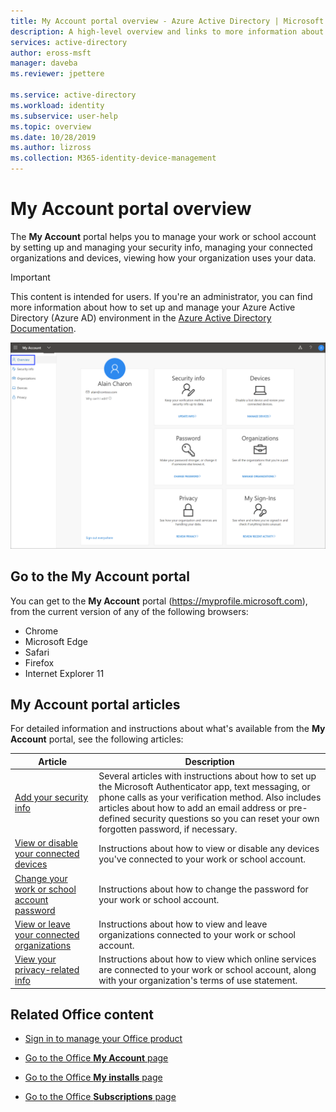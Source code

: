 ```yaml
---
title: My Account portal overview - Azure Active Directory | Microsoft Docs
description: A high-level overview and links to more information about the My Account portal and its features.
services: active-directory
author: eross-msft
manager: daveba
ms.reviewer: jpettere

ms.service: active-directory
ms.workload: identity
ms.subservice: user-help
ms.topic: overview
ms.date: 10/28/2019
ms.author: lizross
ms.collection: M365-identity-device-management
---
```


# My Account portal overview

The **My Account** portal helps you to manage your work or school account by setting up and managing your security info, managing your connected organizations and devices, viewing how your organization uses your data.

>[!Important]
>This content is intended for users. If you're an administrator, you can find more information about how to set up and manage your Azure Active Directory (Azure AD) environment in the [Azure Active Directory Documentation](https://docs.microsoft.com/azure/active-directory).

![My Account portal, Overview page](media/my-account-portal/my-account-portal-overview.png)

## Go to the My Account portal

You can get to the **My Account** portal (https://myprofile.microsoft.com), from the current version of any of the following browsers:

- Chrome
- Microsoft Edge
- Safari
- Firefox
- Internet Explorer 11

## My Account portal articles

For detailed information and instructions about what's available from the **My Account** portal, see the following articles:

|Article |Description |
|------|------------|
| [Add your security info](user-help-security-info-overview.md) | Several articles with instructions about how to set up the Microsoft Authenticator app, text messaging, or phone calls as your verification method. Also includes articles about how to add an email address or pre-defined security questions so you can reset your own forgotten password, if necessary.|
| [View or disable your connected devices](my-account-portal-devices-page.md) | Instructions about how to view or disable any devices you've connected to your work or school account.|
| [Change your work or school account password](my-account-change-password-page.md) | Instructions about how to change the password for your work or school account. |
| [View or leave your connected organizations](my-account-portal-organizations-page.md) | Instructions about how to view and leave organizations connected to your work or school account.|
| [View your privacy-related info](my-account-portal-privacy-page.md) | Instructions about how to view which online services are connected to your work or school account, along with your organization's terms of use statement.|

## Related Office content

- [Sign in to manage your Office product](https://support.office.com/article/sign-in-to-manage-your-office-product-959ac957-8d37-4ae4-b1b6-d6e4874e013f)

- [Go to the Office **My Account** page](https://portal.office.com/account/#home)

- [Go to the Office **My installs** page](https://portal.office.com/account/#installs)

- [Go to the Office **Subscriptions** page](https://portal.office.com/account/#subscriptions)

